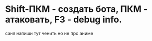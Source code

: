 # Shift-ПКМ - создать бота, ПКМ - атаковать, F3 - debug info.
саня напиши тут ченить но не про аниме
